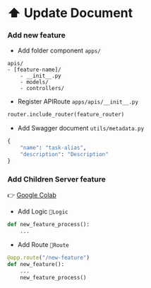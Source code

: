 # ⬆️ Update Document

### Add new feature

- Add folder component `apps/`

```
apis/
- [feature-name]/
    - __init__.py
    - models/
    - controllers/
```

- Register APIRoute `apps/apis/__init__.py`

```python
router.include_router(feature_router)
```

- Add Swagger document `utils/metadata.py`

```python
{
    "name": "task-alias",
    "description": "Description"
}
```

### Add Children Server feature

👉 [Google Colab](https://colab.research.google.com/drive/1pzkxAMOEwPWUqRVHCN_dkgVF2Coj3wmj)

- Add Logic `🤗Logic`

```python
def new_feature_process():
    ...
```

- Add Route `📍Route`

```python
@app.route("/new-feature")
def new_feature():
    ...
    new_feature_process()
```
